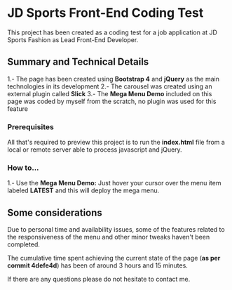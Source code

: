 # JD Sports Front-End Coding Test

This project has been created as a coding test for a job application at JD Sports Fashion as Lead Front-End Developer.

## Summary and Technical Details

1.- The page has been created using **Bootstrap 4** and **jQuery** as the main technologies in its development
2.- The carousel was created using an external plugin called **Slick**
3.- The **Mega Menu Demo** included on this page was coded by myself from the scratch, no plugin was used for this feature


### Prerequisites

All that's required to preview this project is to run the **index.html** file from a local or remote server able to process javascript and jQuery.


### How to...

1.- Use the **Mega Menu Demo:** Just hover your cursor over the menu item labeled **LATEST** and this will deploy the mega menu.


## Some considerations

Due to personal time and availability issues, some of the features related to the responsiveness of the menu and other minor tweaks haven't been completed.

The cumulative time spent achieving the current state of the page (**as per commit 4defe4d**) has been of around 3 hours and 15 minutes.

If there are any questions please do not hesitate to contact me.

